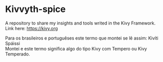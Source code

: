 # Kivvyth-spice
A repository to share my insights and tools writed in the Kivy Framework. Link here: https://kivy.org

Para os brasileiros e portuguêses este termo que montei se lê assim: Kivíti Spáissi <br>
Montei e este termo significa algo do tipo Kivy com Tempero ou Kivy Temperado.
